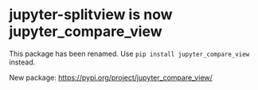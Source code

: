 # jupyter-splitview is now jupyter_compare_view

This package has been renamed. Use `pip install jupyter_compare_view` instead.

New package: https://pypi.org/project/jupyter_compare_view/

